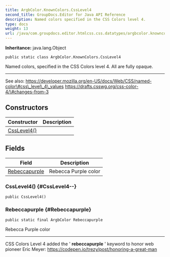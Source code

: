 ```yaml
---
title: ArgbColor.KnownColors.CssLevel4
second_title: GroupDocs.Editor for Java API Reference
description: Named colors specified in the CSS Colors level 4.
type: docs
weight: 13
url: /java/com.groupdocs.editor.htmlcss.css.datatypes/argbcolor.knowncolors.csslevel4/
---
```

**Inheritance:**
java.lang.Object
```
public static class ArgbColor.KnownColors.CssLevel4
```

Named colors, specified in the CSS Colors level 4. All are fully opaque.

--------------------

See also: https://developer.mozilla.org/en-US/docs/Web/CSS/named-color\#css\_level\_4\_values https://drafts.csswg.org/css-color-4/\#changes-from-3
## Constructors

| Constructor | Description |
| --- | --- |
| [CssLevel4()](#CssLevel4--) |  |
## Fields

| Field | Description |
| --- | --- |
| [Rebeccapurple](#Rebeccapurple) | Rebecca Purple color |
### CssLevel4() {#CssLevel4--}
```
public CssLevel4()
```


### Rebeccapurple {#Rebeccapurple}
```
public static final ArgbColor Rebeccapurple
```


Rebecca Purple color

--------------------

CSS Colors Level 4 added the ' **rebeccapurple** ' keyword to honor web pioneer Eric Meyer: https://codepen.io/trezy/post/honoring-a-great-man

